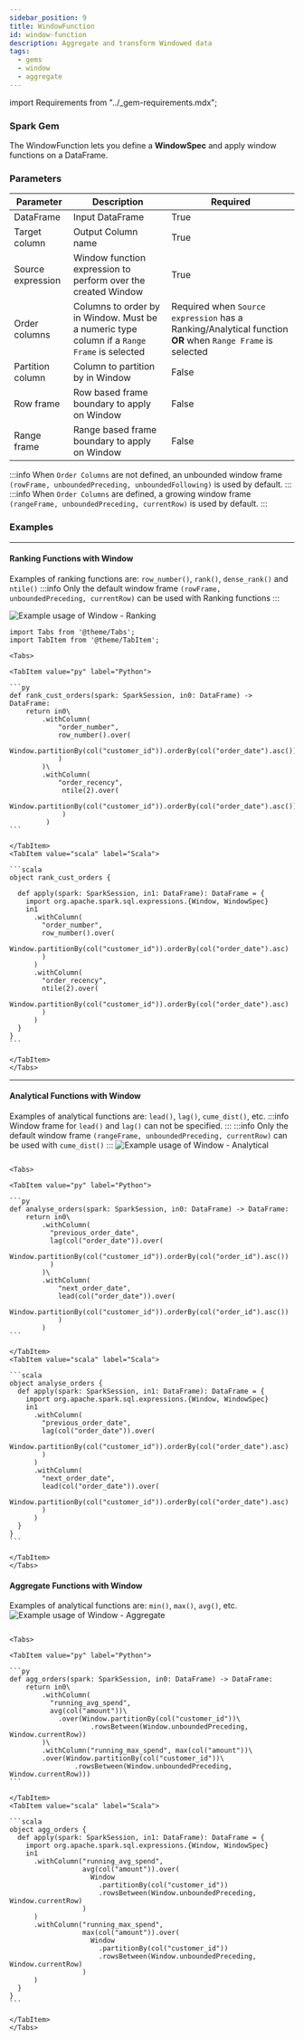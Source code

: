 ```yaml
---
sidebar_position: 9
title: WindowFunction
id: window-function
description: Aggregate and transform Windowed data
tags:
  - gems
  - window
  - aggregate
---
```


import Requirements from "../\_gem-requirements.mdx";

<h3><span class="badge">Spark Gem</span></h3>

<Requirements packagename="ProphecySparkBasicPython"
  packageversion="0.0.1"
  scalalib=""
  pythonlib=""
  packageversion122="Supported 0.0.1+"
  packageversion143="Supported 0.0.1+"
  packageversion154="Supported 0.0.1+"
/>

The WindowFunction lets you define a **WindowSpec** and apply window functions on a DataFrame.

### Parameters

| Parameter         | Description                                                                                 | Required                                                                                                  |
| ----------------- | ------------------------------------------------------------------------------------------- | --------------------------------------------------------------------------------------------------------- |
| DataFrame         | Input DataFrame                                                                             | True                                                                                                      |
| Target column     | Output Column name                                                                          | True                                                                                                      |
| Source expression | Window function expression to perform over the created Window                               | True                                                                                                      |
| Order columns     | Columns to order by in Window. Must be a numeric type column if a `Range Frame` is selected | Required when `Source expression` has a Ranking/Analytical function **OR** when `Range Frame` is selected |
| Partition column  | Column to partition by in Window                                                            | False                                                                                                     |
| Row frame         | Row based frame boundary to apply on Window                                                 | False                                                                                                     |
| Range frame       | Range based frame boundary to apply on Window                                               | False                                                                                                     |

:::info
When `Order Columns` are not defined, an unbounded window frame `(rowFrame, unboundedPreceding, unboundedFollowing)` is used by default.
:::
:::info
When `Order Columns` are defined, a growing window frame `(rangeFrame, unboundedPreceding, currentRow)` is used by default.
:::

### Examples

---

#### Ranking Functions with Window

Examples of ranking functions are: `row_number()`, `rank()`, `dense_rank()` and `ntile()`
:::info
Only the default window frame `(rowFrame, unboundedPreceding, currentRow)` can be used with Ranking functions
:::

![Example usage of Window - Ranking](./img/window_eg_ranking.png)

````mdx-code-block
import Tabs from '@theme/Tabs';
import TabItem from '@theme/TabItem';

<Tabs>

<TabItem value="py" label="Python">

```py
def rank_cust_orders(spark: SparkSession, in0: DataFrame) -> DataFrame:
    return in0\
        .withColumn(
            "order_number",
            row_number().over(
                Window.partitionBy(col("customer_id")).orderBy(col("order_date").asc())
            )
        )\
        .withColumn(
            "order_recency",
             ntile(2).over(
                 Window.partitionBy(col("customer_id")).orderBy(col("order_date").asc())
             )
         )
```

</TabItem>
<TabItem value="scala" label="Scala">

```scala
object rank_cust_orders {

  def apply(spark: SparkSession, in1: DataFrame): DataFrame = {
    import org.apache.spark.sql.expressions.{Window, WindowSpec}
    in1
      .withColumn(
        "order_number",
        row_number().over(
          Window.partitionBy(col("customer_id")).orderBy(col("order_date").asc)
        )
      )
      .withColumn(
        "order_recency",
        ntile(2).over(
          Window.partitionBy(col("customer_id")).orderBy(col("order_date").asc)
        )
      )
  }
}
```

</TabItem>
</Tabs>

````

---

#### Analytical Functions with Window

Examples of analytical functions are: `lead()`, `lag()`, `cume_dist()`, etc.
:::info
Window frame for `lead()` and `lag()` can not be specified.
:::
:::info
Only the default window frame `(rangeFrame, unboundedPreceding, currentRow)` can be used with `cume_dist()`
:::
![Example usage of Window - Analytical](./img/window_eg_analytical.png)

````mdx-code-block

<Tabs>

<TabItem value="py" label="Python">

```py
def analyse_orders(spark: SparkSession, in0: DataFrame) -> DataFrame:
    return in0\
        .withColumn(
          "previous_order_date",
          lag(col("order_date")).over(
            Window.partitionBy(col("customer_id")).orderBy(col("order_id").asc())
          )
        )\
        .withColumn(
            "next_order_date",
            lead(col("order_date")).over(
                Window.partitionBy(col("customer_id")).orderBy(col("order_id").asc())
            )
        )
```

</TabItem>
<TabItem value="scala" label="Scala">

```scala
object analyse_orders {
  def apply(spark: SparkSession, in1: DataFrame): DataFrame = {
    import org.apache.spark.sql.expressions.{Window, WindowSpec}
    in1
      .withColumn(
        "previous_order_date",
        lag(col("order_date")).over(
          Window.partitionBy(col("customer_id")).orderBy(col("order_date").asc)
        )
      )
      .withColumn(
        "next_order_date",
        lead(col("order_date")).over(
          Window.partitionBy(col("customer_id")).orderBy(col("order_date").asc)
        )
      )
  }
}
```

</TabItem>
</Tabs>

````

#### Aggregate Functions with Window

Examples of analytical functions are: `min()`, `max()`, `avg()`, etc.
![Example usage of Window - Aggregate](./img/window_eg_agg.png)

````mdx-code-block

<Tabs>

<TabItem value="py" label="Python">

```py
def agg_orders(spark: SparkSession, in0: DataFrame) -> DataFrame:
    return in0\
        .withColumn(
          "running_avg_spend",
          avg(col("amount"))\
            .over(Window.partitionBy(col("customer_id"))\
                    .rowsBetween(Window.unboundedPreceding, Window.currentRow))
        )\
        .withColumn("running_max_spend", max(col("amount"))\
        .over(Window.partitionBy(col("customer_id"))\
                .rowsBetween(Window.unboundedPreceding, Window.currentRow)))
```

</TabItem>
<TabItem value="scala" label="Scala">

```scala
object agg_orders {
  def apply(spark: SparkSession, in1: DataFrame): DataFrame = {
    import org.apache.spark.sql.expressions.{Window, WindowSpec}
    in1
      .withColumn("running_avg_spend",
                  avg(col("amount")).over(
                    Window
                      .partitionBy(col("customer_id"))
                      .rowsBetween(Window.unboundedPreceding, Window.currentRow)
                  )
      )
      .withColumn("running_max_spend",
                  max(col("amount")).over(
                    Window
                      .partitionBy(col("customer_id"))
                      .rowsBetween(Window.unboundedPreceding, Window.currentRow)
                  )
      )
  }
}
```

</TabItem>
</Tabs>

````
